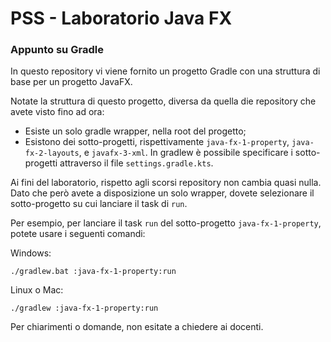 # PSS - Laboratorio Java FX

### Appunto su Gradle

In questo repository vi viene fornito un progetto Gradle con una struttura di base per un progetto JavaFX.

Notate la struttura di questo progetto, diversa da quella die repository che avete visto fino ad ora:

- Esiste un solo gradle wrapper, nella root del progetto;
- Esistono dei sotto-progetti, rispettivamente `java-fx-1-property`, `java-fx-2-layouts`, e `javafx-3-xml`.
In gradlew è possibile specificare i sotto-progetti attraverso il file `settings.gradle.kts`.


Ai fini del laboratorio, rispetto agli scorsi repository non cambia quasi nulla.
Dato che però avete a disposizione un solo wrapper,
dovete selezionare il sotto-progetto su cui lanciare il task di `run`.

Per esempio, per lanciare il task `run` del sotto-progetto `java-fx-1-property`, potete usare i seguenti comandi:

Windows:
```shell
./gradlew.bat :java-fx-1-property:run
```

Linux o Mac:
```shell
./gradlew :java-fx-1-property:run
```

Per chiarimenti o domande, non esitate a chiedere ai docenti.